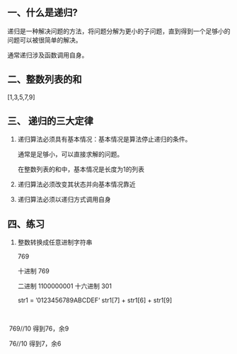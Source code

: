 ##  一、什么是递归?

递归是一种解决问题的方法，将问题分解为更小的子问题，直到得到一个足够小的问题可以被很简单的解决。

通常递归涉及函数调用自身。

##  二、整数列表的和

[1,3,5,7,9]

## 三、 递归的三大定律

1. 递归算法必须具有基本情况：基本情况是算法停止递归的条件。

   通常是足够小，可以直接求解的问题。

   在整数列表的和中，基本情况是长度为1的列表

2. 递归算法必须改变其状态并向基本情况靠近

   

3. 递归算法必须以递归方式调用自身

## 四、练习

1. 整数转换成任意进制字符串

   769 

   十进制  769

   二进制     1100000001
   十六进制  301

   str1 = ’0123456789ABCDEF‘      str1[7]  + str1[6] + str1[9]

​       

​      769//10    得到76，余9

​      76//10      得到7，余6

​                    

 

​       













